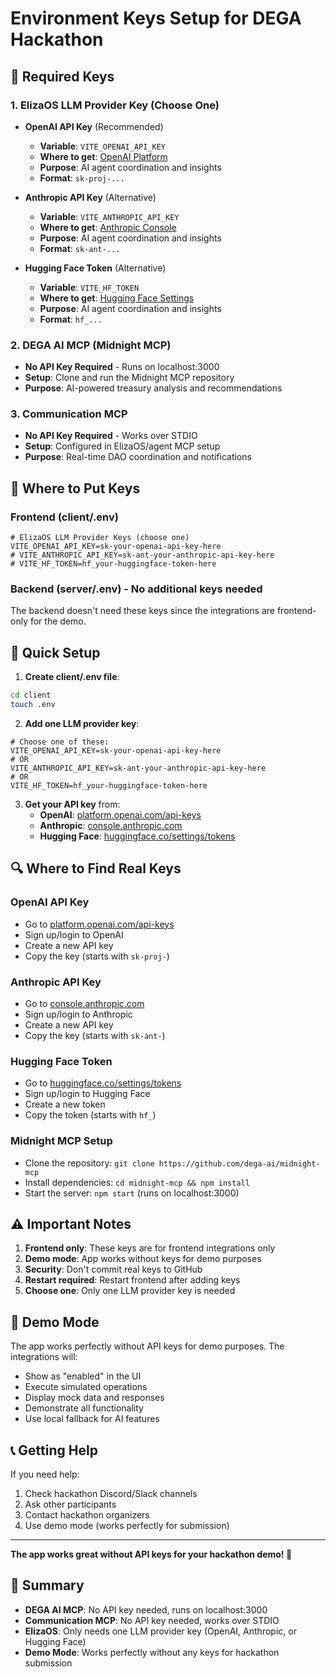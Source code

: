 # Environment Keys Setup for DEGA Hackathon

## 🔑 Required Keys

### 1. ElizaOS LLM Provider Key (Choose One)
- **OpenAI API Key** (Recommended)
  - **Variable**: `VITE_OPENAI_API_KEY`
  - **Where to get**: [OpenAI Platform](https://platform.openai.com/api-keys)
  - **Purpose**: AI agent coordination and insights
  - **Format**: `sk-proj-...`

- **Anthropic API Key** (Alternative)
  - **Variable**: `VITE_ANTHROPIC_API_KEY`
  - **Where to get**: [Anthropic Console](https://console.anthropic.com/)
  - **Purpose**: AI agent coordination and insights
  - **Format**: `sk-ant-...`

- **Hugging Face Token** (Alternative)
  - **Variable**: `VITE_HF_TOKEN`
  - **Where to get**: [Hugging Face Settings](https://huggingface.co/settings/tokens)
  - **Purpose**: AI agent coordination and insights
  - **Format**: `hf_...`

### 2. DEGA AI MCP (Midnight MCP)
- **No API Key Required** - Runs on localhost:3000
- **Setup**: Clone and run the Midnight MCP repository
- **Purpose**: AI-powered treasury analysis and recommendations

### 3. Communication MCP
- **No API Key Required** - Works over STDIO
- **Setup**: Configured in ElizaOS/agent MCP setup
- **Purpose**: Real-time DAO coordination and notifications

## 📁 Where to Put Keys

### Frontend (client/.env)
```env
# ElizaOS LLM Provider Keys (choose one)
VITE_OPENAI_API_KEY=sk-your-openai-api-key-here
# VITE_ANTHROPIC_API_KEY=sk-ant-your-anthropic-api-key-here
# VITE_HF_TOKEN=hf_your-huggingface-token-here
```

### Backend (server/.env) - No additional keys needed
The backend doesn't need these keys since the integrations are frontend-only for the demo.

## 🚀 Quick Setup

1. **Create client/.env file**:
```bash
cd client
touch .env
```

2. **Add one LLM provider key**:
```env
# Choose one of these:
VITE_OPENAI_API_KEY=sk-your-openai-api-key-here
# OR
VITE_ANTHROPIC_API_KEY=sk-ant-your-anthropic-api-key-here
# OR
VITE_HF_TOKEN=hf_your-huggingface-token-here
```

3. **Get your API key** from:
   - **OpenAI**: [platform.openai.com/api-keys](https://platform.openai.com/api-keys)
   - **Anthropic**: [console.anthropic.com](https://console.anthropic.com/)
   - **Hugging Face**: [huggingface.co/settings/tokens](https://huggingface.co/settings/tokens)

## 🔍 Where to Find Real Keys

### OpenAI API Key
- Go to [platform.openai.com/api-keys](https://platform.openai.com/api-keys)
- Sign up/login to OpenAI
- Create a new API key
- Copy the key (starts with `sk-proj-`)

### Anthropic API Key
- Go to [console.anthropic.com](https://console.anthropic.com/)
- Sign up/login to Anthropic
- Create a new API key
- Copy the key (starts with `sk-ant-`)

### Hugging Face Token
- Go to [huggingface.co/settings/tokens](https://huggingface.co/settings/tokens)
- Sign up/login to Hugging Face
- Create a new token
- Copy the token (starts with `hf_`)

### Midnight MCP Setup
- Clone the repository: `git clone https://github.com/dega-ai/midnight-mcp`
- Install dependencies: `cd midnight-mcp && npm install`
- Start the server: `npm start` (runs on localhost:3000)

## ⚠️ Important Notes

1. **Frontend only**: These keys are for frontend integrations only
2. **Demo mode**: App works without keys for demo purposes
3. **Security**: Don't commit real keys to GitHub
4. **Restart required**: Restart frontend after adding keys
5. **Choose one**: Only one LLM provider key is needed

## 🎯 Demo Mode

The app works perfectly without API keys for demo purposes. The integrations will:
- Show as "enabled" in the UI
- Execute simulated operations
- Display mock data and responses
- Demonstrate all functionality
- Use local fallback for AI features

## 📞 Getting Help

If you need help:
1. Check hackathon Discord/Slack channels
2. Ask other participants
3. Contact hackathon organizers
4. Use demo mode (works perfectly for submission)

---

**The app works great without API keys for your hackathon demo! 🚀**

## 🎯 Summary

- **DEGA AI MCP**: No API key needed, runs on localhost:3000
- **Communication MCP**: No API key needed, works over STDIO
- **ElizaOS**: Only needs one LLM provider key (OpenAI, Anthropic, or Hugging Face)
- **Demo Mode**: Works perfectly without any keys for hackathon submission
